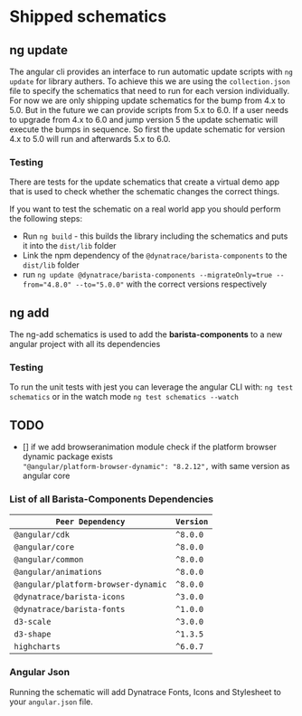 # Shipped schematics

## ng update

The angular cli provides an interface to run automatic update scripts with
`ng update` for library authers. To achieve this we are using the
`collection.json` file to specify the schematics that need to run for each
version individually. For now we are only shipping update schematics for the
bump from 4.x to 5.0. But in the future we can provide scripts from 5.x to 6.0.
If a user needs to upgrade from 4.x to 6.0 and jump version 5 the update
schematic will execute the bumps in sequence. So first the update schematic for
version 4.x to 5.0 will run and afterwards 5.x to 6.0.

### Testing

There are tests for the update schematics that create a virtual demo app that is
used to check whether the schematic changes the correct things.

If you want to test the schematic on a real world app you should perform the
following steps:

- Run `ng build` - this builds the library including the schematics and puts it
  into the `dist/lib` folder
- Link the npm dependency of the `@dynatrace/barista-components` to the
  `dist/lib` folder
- run
  `ng update @dynatrace/barista-components --migrateOnly=true --from="4.8.0" --to="5.0.0"`
  with the correct versions respectively

## ng add

The ng-add schematics is used to add the **barista-components** to a new angular
project with all its dependencies

### Testing

To run the unit tests with jest you can leverage the angular CLI with:
`ng test schematics` or in the watch mode `ng test schematics --watch`

## TODO

- [] if we add browseranimation module check if the platform browser dynamic
  package exists  
   `"@angular/platform-browser-dynamic": "8.2.12",` with same version as angular
  core

### List of all Barista-Components Dependencies

| `Peer Dependency`                   | `Version` |
| ----------------------------------- | --------- |
| `@angular/cdk`                      | `^8.0.0`  |
| `@angular/core`                     | `^8.0.0`  |
| `@angular/common`                   | `^8.0.0`  |
| `@angular/animations`               | `^8.0.0`  |
| `@angular/platform-browser-dynamic` | `^8.0.0`  |
| `@dynatrace/barista-icons`          | `^3.0.0`  |
| `@dynatrace/barista-fonts`          | `^1.0.0`  |
| `d3-scale`                          | `^3.0.0`  |
| `d3-shape`                          | `^1.3.5`  |
| `highcharts`                        | `^6.0.7`  |

### Angular Json

Running the schematic will add Dynatrace Fonts, Icons and Stylesheet to your
`angular.json` file.
